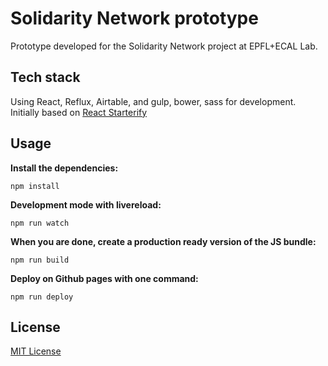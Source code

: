 # Solidarity Network prototype

Prototype developed for the Solidarity Network project at EPFL+ECAL Lab.

## Tech stack

Using React, Reflux, Airtable, and gulp, bower, sass for development.
Initially based on [React Starterify](https://github.com/Granze/react-starterify)

## Usage

__Install the dependencies:__

`npm install`


__Development mode with livereload:__

`npm run watch`

__When you are done, create a production ready version of the JS bundle:__

`npm run build`

__Deploy on Github pages with one command:__

`npm run deploy`

## License

[MIT License](http://opensource.org/licenses/MIT)
